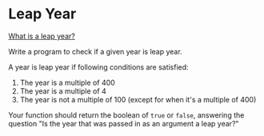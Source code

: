 # Leap Year

[What is a leap year?](https://www.independent.co.uk/news/science/google-doodleleap-day-2016-what-is-a-leap-year-and-why-do-we-have-them-a6897486.html)

Write a program to check if a given year is leap year.

A year is leap year if following conditions are satisfied:
1) The year is a multiple of 400
2) The year is a multiple of 4
3) The year is not a multiple of 100 (except for when it's a multiple of 400)

Your function should return the boolean of `true` or `false`, answering the question "Is the year that was passed in as an argument a leap year?"
